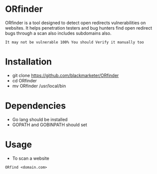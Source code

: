 # ORfinder
ORfinder is a tool designed to detect open redirects vulnerabilities on websites. It helps penetration testers and bug hunters find open redirect bugs through a scan also includes subdomains also.

```
It may not be vulnerable 100% You should Verify it manually too
```

# Installation

* git clone https://github.com/blackmarketer/ORfinder
* cd ORfinder
* mv ORfinder /usr/local/bin

# Dependencies

* Go lang should be installed 
* GOPATH and GOBINPATH should set

# Usage

* To scan a website 
```
ORfind <domain.com>
```
